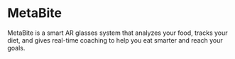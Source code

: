 # MetaBite
MetaBite is a smart AR glasses system that analyzes your food, tracks your diet, and gives real-time coaching to help you eat smarter and reach your goals.
